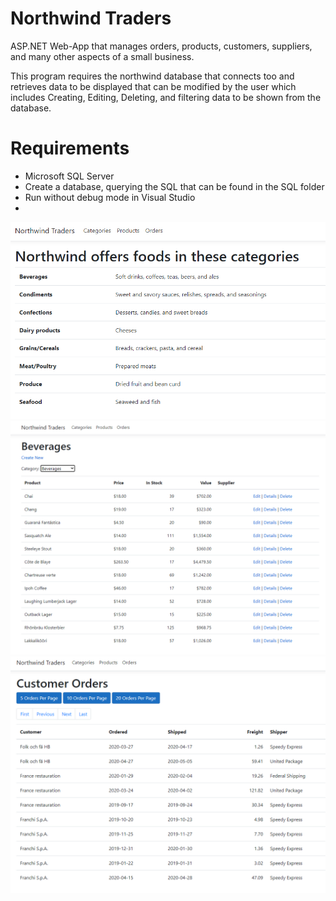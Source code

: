# Northwind Traders
ASP.NET Web-App that manages orders, products, customers, suppliers, and many other aspects of a small business.

This program requires the northwind database that connects too and retrieves data to be displayed that can be modified by the user which includes Creating, Editing, Deleting, and filtering data to be shown from the database.

# Requirements
- Microsoft SQL Server
- Create a database, querying the SQL that can be found in the SQL folder
- Run without debug mode in Visual Studio
- 
![](images/categories.png)
![](images/products.png)
![](images/orders.png)
